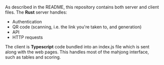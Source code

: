 As described in the README, this repository contains both server and
client files. The **Rust** server handles:

-   Authentication
-   QR code (scanning, i.e. the link you're taken to, and generation)
-   API
-   HTTP requests

The client is **Typescript** code bundled into an index.js file which
is sent along with the web pages. This handles most of the mahjong
interface, such as tables and scoring.

